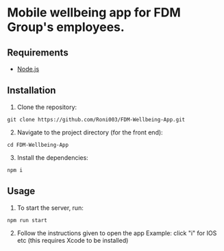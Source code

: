 # Mobile wellbeing app for FDM Group's employees.

## Requirements

- [Node.js](https://nodejs.org/en/download/current)

## Installation

1. Clone the repository:

```
git clone https://github.com/Roni003/FDM-Wellbeing-App.git
```

2. Navigate to the project directory (for the front end):

```
cd FDM-Wellbeing-App
```

3. Install the dependencies:

```
npm i
```

## Usage

1. To start the server, run:

```
npm run start
```

2. Follow the instructions given to open the app
   Example: click "i" for IOS etc (this requires Xcode to be installed)
